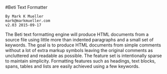 #Beti Text Formatter

    By Mark K Mueller
    mark@markmueller.com
    v2.03 2015-09-17

The Beti text formatting engine will produce HTML documents from a source file
using little more than indented paragraphs and a small set of keywords. The goal
is to produce HTML documents from simple comments without a lot of extra markup
symbols leaving the original comments as uncluttered and readable as possible.
The feature set is intentionally sparse to maintain simplicity. Formatting
features such as headings, text blocks, spans, tables and lists are easily
achieved using a few keywords.
